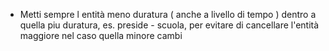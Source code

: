 - Metti sempre l entità meno duratura ( anche a livello di tempo ) dentro a quella piu duratura, es. preside - scuola, per evitare di cancellare l'entità maggiore nel caso quella minore cambi